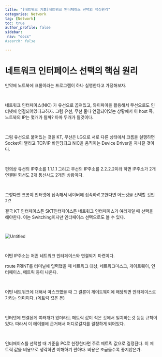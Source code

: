 ```yaml
---
title: "[네트워크 기초]네트워크 인터페이스 선택의 핵심원리"
categories: Network
tag: [Network]
toc: true
author_profile: false
sidebar:
 nav: "docs"
#search: false

---
```


# 네트워크 인터페이스 선택의 핵심 원리



만약에 노트북에 크롬이라는 프로그램이 하나 실행한다고 가정해보자.

        

네트워크 인터페이스(NIC) 가 유선으로 꼽혀있고, 와이파이을 활용해서 무선으로도 인터넷에 연결되어있다고하자. 그럼 유선, 무선 둘다 연결되어있는 상황에서 이 host 즉, 노트북의 IP는 몇개가 될까? 아마 두개가 될것이다.

       

그럼 유선으로 붙어있는 것을 KT, 무선은 LG으로 서로 다른 상태에서 크롬을 실행하면 Socket이 열리고 TCP/IP 바인딩되고 NIC을 움직이는 Device Driver을 지나갈 것이다.

       

편의상 유선의 IP주소를 1.1.1.1 그리고 무선의 IP주소를 2.2.2.2이라 하면 IP주소가 2개 연결된 회선도 2개 통신사도 2개인 상황이다.

    

그렇다면 크롬이 인터넷에 접속해서 네이버에 접속하려고한다면 어느것을 선택할 것인가?

결국 KT 인터페이스든 SKT인터페이스든 네트워크 인터페이스가 여러개일 때 선택을 해야한다. 이는 Switching이지만 인터페이스 선택으로도 볼 수 있다.

    

![Untitled](https://user-images.githubusercontent.com/75375944/187014424-123f08f3-5c7a-4868-b432-b2a7dc7e0e19.png)

    

어떤 IP주소는 어떤 네트워크 인터페이스와 연결되기 마련이다.

route PRINT를 터미널에 입력했을 때 네트워크 대상, 네트워크마스크, 게이트웨이, 인터페이스, 메트릭 등이 나온다.

    

어떤 네트워크에 대해서 마스크했을 때 그 결론이 게이트웨이에 해당되면 인터페이스로 가라는 의미이다. (메트릭 값은 돈)

    

인터넷에 연결된게 여러개가 있더라도 메트릭 값이 적은 것에서 일치하는것 등등 규칙이 있다. 따라서 이 테이블에 근거해서 어디로갈지를 결정하게 되어있다.

    

인터페이스를 선택할 때 기준을 PC로 한정한다면 주로 메트릭 값으로 결정된다. 이 메트릭 값을 비용으로 생각하면 이해하기 편하다. 비용은 조금들수록 좋지않은가.
